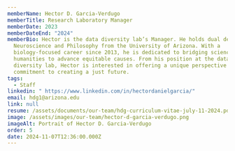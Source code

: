 ```yaml
---
memberName: Hector D. Garcia-Verdugo
memberTitle: Research Laboratory Manager
memberDate: 2023
memberDateEnd: "2024"
memberBio: Hector is the data diversity lab’s Manager. He holds dual degrees in
  Neuroscience and Philosophy from the University of Arizona. With a
  biology-focused career since 2013, he is dedicated to bridging science and the
  humanities to advance equitable causes. From his position at the data
  diversity lab, Hector is interested in offering a unique perspective and a
  commitment to creating a just future.
tags:
  - Staff
linkedin: " https://www.linkedin.com/in/hectordanielgarcia/"
email: hdg1@arizona.edu
link: null
resume: /assets/documents/our-team/hdg-curriculum-vitae-july-11-2024.pdf
image: /assets/images/our-team/hector-d-garcia-verdugo.png
imageAlt: Portrait of Hector D. Garcia-Verdugo
order: 5
date: 2024-11-07T12:36:00.000Z
---
```


